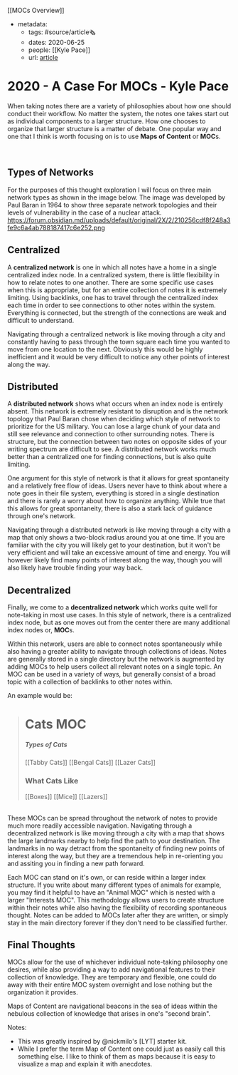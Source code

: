 [[MOCs Overview]]
- metadata:
	- tags: #source/article🗞 
	- dates: 2020-06-25
	- people: [[Kyle Pace]]
	- url: [article](https://forum.obsidian.md/t/a-case-for-mocs/2418)
# 2020 - A Case For MOCs - Kyle Pace
When taking notes there are a variety of philosophies about how one should conduct their workflow. No matter the system, the notes one takes start out as individual components to a larger structure. How one chooses to organize that larger structure is a matter of debate. One popular way and one that I think is worth focusing on is to use **Maps of Content** or **MOC**s. 

<br>

## Types of Networks

For the purposes of this thought exploration I will focus on three main network types as shown in the image below. The image was developed by Paul Baran in 1964 to show three separate network topologies and their levels of vulnerability in the case of a nuclear attack.
<br>
https://forum.obsidian.md/uploads/default/original/2X/2/210256cdf8f248a3fe9c6a4ab788187417c6e252.png
<br>

## Centralized

A **centralized network** is one in which all notes have a home in a single centralized index node. In a centralized system, there is little flexibility in how to relate notes to one another. There are some specific use cases when this is appropriate, but for an entire collection of notes it is extremely limiting. Using backlinks, one has to travel through the centralized index each time in order to see connections to other notes within the system. Everything is connected, but the strength of the connections are weak and difficult to understand.

Navigating through a centralized network is like moving through a city and constantly having to pass through the town square each time you wanted to move from one location to the next. Obviously this would be highly inefficient and it would be very difficult to notice any other points of interest along the way.
<br>

## Distributed

A **distributed network** shows what occurs when an index node is entirely absent. This network is extremely resistant to disruption and is the network topology that Paul Baran chose when deciding which style of network to prioritize for the US military. You can lose a large chunk of your data and still see relevance and connection to other surrounding notes. There is structure, but the connection between two notes on opposite sides of your writing spectrum are difficult to see. A distributed network works much better than a centralized one for finding connections, but is also quite limiting.

One argument for this style of network is that it allows for great spontaneity and a relatively free flow of ideas. Users never have to think about where a note goes in their file system, everything is stored in a single destination and there is rarely a worry about how to organize anything. While true that this allows for great spontaneity, there is also a stark lack of guidance through one's network.

Navigating through a distributed network is like moving through a city with a map that only shows a two-block radius around you at one time. If you are familiar with the city you will likely get to your destination, but it won't be very efficient and will take an excessive amount of time and energy. You will however likely find many points of interest along the way, though you will also likely have trouble finding your way back.
<br>

## Decentralized

Finally, we come to a **decentralized network** which works quite well for note-taking in most use cases. In this style of network, there is a centralized index node, but as one moves out from the center there are many additional index nodes or, **MOC**s.

Within this network, users are able to connect notes spontaneously while also having a greater ability to navigate through collections of ideas. Notes are generally stored in a single directory but the network is augmented by adding MOCs to help users collect all relevant notes on a single topic. An MOC can be used in a variety of ways, but generally consist of a broad topic with a collection of backlinks to other notes within. 

An example would be:

> # Cats MOC
> ##### Types of Cats
> [[Tabby Cats]]
> [[Bengal Cats]]
> [[Lazer Cats]]
> ### What Cats Like
> [[Boxes]]
> [[Mice]]
> [[Lazers]]

<br>
These MOCs can be spread throughout the network of notes to provide much more readily accessible navigation. Navigating through a decentralized network is like moving through a city with a map that shows the large landmarks nearby to help find the path to your destination. The landmarks in no way detract from the spontaneity of finding new points of interest along the way, but they are a tremendous help in re-orienting you and assiting you in finding a new path forward.

Each MOC can stand on it's own, or can reside within a larger index structure. If you write about many different types of animals for example, you may find it helpful to have an "Animal MOC" which is nested with a larger "Interests MOC". This methodology allows users to create structure within their notes while also having the flexibility of recording spontaneous thought. Notes can be added to MOCs later after they are written, or simply stay in the main directory forever if they don't need to be classified further.
<br>

## Final Thoughts

MOCs allow for the use of whichever individual note-taking philosophy one desires, while also providing a way to add navigational features to their collection of knowledge. They are temporary and flexible, one could do away with their entire MOC system overnight and lose nothing but the organization it provides.

Maps of Content are navigational beacons in the sea of ideas within the nebulous collection of knowledge that arises in one's "second brain".
<br>

Notes: 
* This was greatly inspired by @nickmilo's [LYT] starter kit.
* While I prefer the term Map of Content one could just as easily call this something else. I like to think of them as maps because it is easy to visualize a map and explain it with anecdotes.